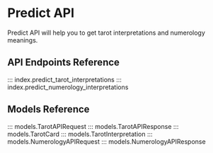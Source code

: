 # Predict API

Predict API will help you to get tarot interpretations and numerology meanings.

## API Endpoints Reference

::: index.predict_tarot_interpretations
::: index.predict_numerology_interpretations

## Models Reference

::: models.TarotAPIRequest
::: models.TarotAPIResponse
::: models.TarotCard
::: models.TarotInterpretation
::: models.NumerologyAPIRequest
::: models.NumerologyAPIResponse
